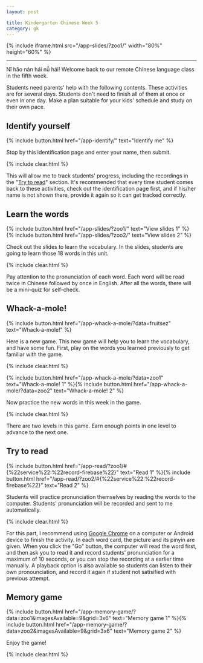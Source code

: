 ```yaml
---
layout: post

title: Kindergarten Chinese Week 5
category: gk
---
```


{% include iframe.html src="/app-slides/?zoo1/" width="80%" height="60%" %}

---

Nǐ hǎo nán hái nǚ hái! Welcome back to our remote Chinese language class in the fifth week.

Students need parents' help with the following contents. These activities are for several days. Students don't need to finish all of them at once or even in one day. Make a plan suitable for your kids' schedule and study on their own pace.

## Identify yourself

{% include button.html href="/app-identify/" text="Identify me" %}

Stop by this identification page and enter your name, then submit.

{% include clear.html %}

This will allow me to track students' progress, including the recordings in the "[Try to read](#try-to-read)" section. It's recommended that every time student comes back to these activities, check out the identification page first, and if his/her name is not shown there, provide it again so it can get tracked correctly.

## Learn the words

{% include button.html href="/app-slides/?zoo1/" text="View slides 1" %} {% include button.html href="/app-slides/?zoo2/" text="View slides 2" %}

Check out the slides to learn the vocabulary. In the slides, students are going to learn those 18 words in this unit.

{% include clear.html %}

Pay attention to the pronunciation of each word. Each word will be read twice in Chinese followed by once in English. After all the words, there will be a mini-quiz for self-check.

## Whack-a-mole!

{% include button.html href="/app-whack-a-mole/?data=fruitsez" text="Whack-a-mole!" %}

Here is a new game. This new game will help you to learn the vocabulary, and have some fun. First, play on the words you learned previously to get familiar with the game.

{% include clear.html %}

{% include button.html href="/app-whack-a-mole/?data=zoo1" text="Whack-a-mole! 1" %}{% include button.html href="/app-whack-a-mole/?data=zoo2" text="Whack-a-mole! 2" %}

Now practice the new words in this week in the game.

{% include clear.html %}

There are two levels in this game. Earn enough points in one level to advance to the next one.

## Try to read

{% include button.html href="/app-read/?zoo1/#{%22service%22:%22record-firebase%22}" text="Read 1" %}{% include button.html href="/app-read/?zoo2/#{%22service%22:%22record-firebase%22}" text="Read 2" %}

Students will practice pronunciation themselves by reading the words to the computer. Students' pronunciation will be recorded and sent to me automatically.

{% include clear.html %}

For this part, I recommend using [Google Chrome][chrome] on a computer or Android device to finish the activity. In each word card, the picture and its pinyin are given. When you click the "Go" button, the computer will read the word first, and then ask you to read it and record students' pronunciation for a maximum of 10 seconds, or you can stop the recording at a earlier time manually. A playback option is also available so students can listen to their own pronounciation, and record it again if student not satisified with previous attempt.

## Memory game

{% include button.html href="/app-memory-game/?data=zoo1&imagesAvailable=9&grid=3x6" text="Memory game 1" %}{% include button.html href="/app-memory-game/?data=zoo2&imagesAvailable=9&grid=3x6" text="Memory game 2" %}

Enjoy the game!

{% include clear.html %}

[chrome]: https://www.google.com/intl/en/chrome/
